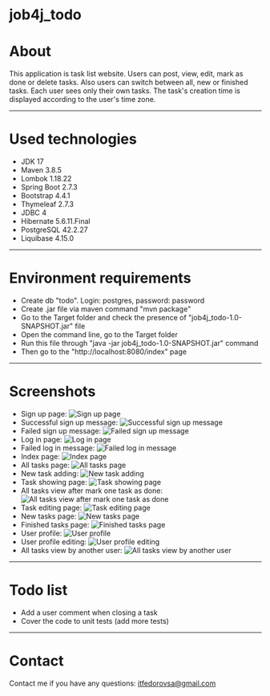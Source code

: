 # job4j_todo

# About

This application is task list website. Users can post, view, edit, mark as done or delete tasks. Also users can switch
between all, new or finished tasks. Each user sees only their own tasks. The task's creation time is displayed according
to the user's time zone.

***

# Used technologies

<ul>
 <li>JDK 17</li>
 <li>Maven 3.8.5</li>
 <li>Lombok 1.18.22</li>
 <li>Spring Boot 2.7.3</li>
 <li>Bootstrap 4.4.1</li>
 <li>Thymeleaf 2.7.3</li>
 <li>JDBC 4</li>
 <li>Hibernate 5.6.11.Final</li>
 <li>PostgreSQL 42.2.27</li>
 <li>Liquibase 4.15.0</li>
</ul>

***

# Environment requirements

<ul>
 <li>Create db "todo". Login: postgres, password: password</li>
 <li>Create .jar file via maven command "mvn package"</li>
 <li>Go to the Target folder and check the presence of "job4j_todo-1.0-SNAPSHOT.jar" file</li>
 <li>Open the command line, go to the Target folder</li>
 <li>Run this file through "java -jar job4j_todo-1.0-SNAPSHOT.jar" command</li>
 <li>Then go to the "http://localhost:8080/index" page</li>
</ul>

***

# Screenshots

- Sign up page:
  ![Sign up page](src/main/resources/app_screenshots/1_sign_up.png)
- Successful sign up message:
  ![Successful sign up message](src/main/resources/app_screenshots/2_successful_sign_up.png)
- Failed sign up message:
  ![Failed sign up message](src/main/resources/app_screenshots/3_failed_sign_up.png)
- Log in page:
  ![Log in page](src/main/resources/app_screenshots/4_log_in_page.png)
- Failed log in message:
  ![Failed log in message](src/main/resources/app_screenshots/5_failed_log_in.png)
- Index page:
  ![Index page](src/main/resources/app_screenshots/6_index_page.png)
- All tasks page:
  ![All tasks page](src/main/resources/app_screenshots/7_all_tasks_page.png)
- New task adding:
  ![New task adding](src/main/resources/app_screenshots/8_new_task_adding.png)
- Task showing page:
  ![Task showing page](src/main/resources/app_screenshots/9_task_showing_page.png)
- All tasks view after mark one task as done:
  ![All tasks view after mark one task as done](src/main/resources/app_screenshots/10_all_tasks_after_mark_as_done.png)
- Task editing page:
  ![Task editing page](src/main/resources/app_screenshots/11_task_editing_page.png)
- New tasks page:
  ![New tasks page](src/main/resources/app_screenshots/12_new_tasks_page.png)
- Finished tasks page:
  ![Finished tasks page](src/main/resources/app_screenshots/13_finished_tasks_page.png)
- User profile:
  ![User profile](src/main/resources/app_screenshots/14_user_profile.png)
- User profile editing:
  ![User profile editing](src/main/resources/app_screenshots/15_update_profile.png)
- All tasks view by another user:
  ![All tasks view by another user](src/main/resources/app_screenshots/16_all_tasks_page_by_another_user.png)

***

# Todo list

- Add a user comment when closing a task
- Cover the code to unit tests (add more tests)

***

# Contact

Contact me if you have any questions: itfedorovsa@gmail.com

